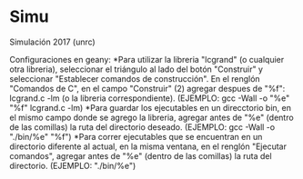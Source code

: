 # Simu
Simulación 2017 (unrc)

Configuraciones en geany:
  *Para utilizar la libreria "lcgrand" (o cualquier otra libreria), seleccionar el triángulo al lado del botón "Construir" y seleccionar "Establecer comandos de construcción". En el renglón "Comandos de C", en el campo "Construir" (2) agregar despues de "%f": lcgrand.c -lm (o la libreria correspondiente). (EJEMPLO: gcc -Wall -o "%e" "%f" lcgrand.c -lm)
  *Para guardar los ejecutables en un direcctorio bin, en el mismo campo donde se agrego la libreria, agregar antes de "%e" (dentro de las comillas) la ruta del directorio deseado. (EJEMPLO: gcc -Wall -o "./bin/%e" "%f")
  *Para correr ejecutables que se encuentran en un directorio diferente al actual, en la misma ventana, en el renglón "Ejecutar comandos", agregar antes de "%e" (dentro de las comillas) la ruta del directorio. (EJEMPLO: "./bin/%e")
